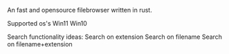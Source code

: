 An fast and opensource filebrowser written in rust.



Supported os's
Win11
Win10


Search functionality ideas: 
  Search on extension
  Search on filename
  Search on filename+extension
